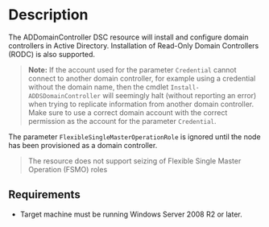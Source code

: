 # Description

The ADDomainController DSC resource will install and configure domain
controllers in Active Directory. Installation of Read-Only Domain Controllers
(RODC) is also supported.

>**Note:** If the account used for the parameter `Credential`
>cannot connect to another domain controller, for example using a credential
>without the domain name, then the cmdlet `Install-ADDSDomainController` will
>seemingly halt (without reporting an error) when trying to replicate
>information from another domain controller.
>Make sure to use a correct domain account with the correct permission as
>the account for the parameter `Credential`.

The parameter `FlexibleSingleMasterOperationRole` is ignored until
the node has been provisioned as a domain controller.

>The resource does not support seizing of Flexible Single Master Operation
>(FSMO) roles

## Requirements

* Target machine must be running Windows Server 2008 R2 or later.
